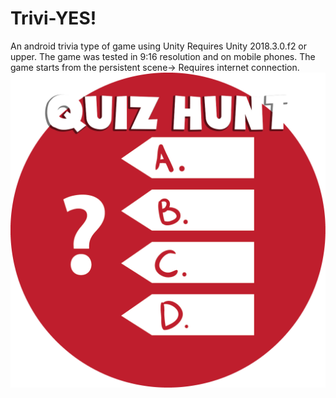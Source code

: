 # Trivi-YES!
An android trivia type of game using Unity
Requires Unity 2018.3.0.f2 or upper. The game was tested in 9:16 resolution and on mobile phones.
The game starts from the persistent scene-> Requires internet connection.
![alt text](https://raw.githubusercontent.com/KickAssGr/Quiz-Android-Game/main-game/Assets/Sprites/quizHuntIcon.png)
